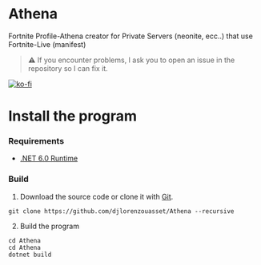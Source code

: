 # Athena

Fortnite Profile-Athena creator for Private Servers (neonite, ecc..) that use Fortnite-Live (manifest)

> ⚠️ If you encounter problems, I ask you to open an issue in the repository so I can fix it.

[![ko-fi](https://ko-fi.com/img/githubbutton_sm.svg)](https://ko-fi.com/F1F6IB03D)

# Install the program

### Requirements

* <a href='https://dotnet.microsoft.com/en-us/download/dotnet/6.0/runtime'>.NET 6.0 Runtime</a>

### Build

1. Download the source code or clone it with <a href='https://git-scm.com/download/win'>Git</a>.

```
git clone https://github.com/djlorenzouasset/Athena --recursive
```

2. Build the program
```
cd Athena
cd Athena
dotnet build
```
